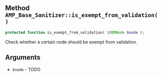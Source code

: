 ## Method `AMP_Base_Sanitizer::is_exempt_from_validation()`

```php
protected function is_exempt_from_validation( \DOMNode $node );
```

Check whether a certain node should be exempt from validation.


## Arguments

* `$node` - TODO
